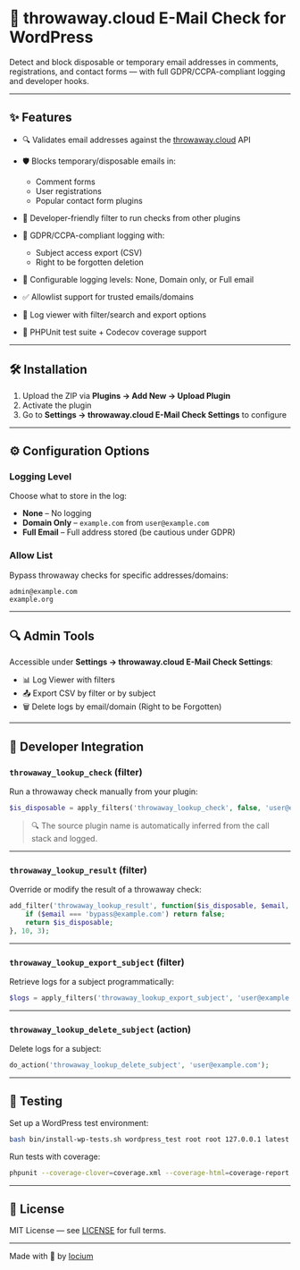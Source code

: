 # 🚫 throwaway.cloud E-Mail Check for WordPress

Detect and block disposable or temporary email addresses in comments, registrations, and contact forms — with full GDPR/CCPA-compliant logging and developer hooks.

---

## ✨ Features

* 🔍 Validates email addresses against the [throwaway.cloud](https://throwaway.cloud/) API
* 🛡️ Blocks temporary/disposable emails in:

  * Comment forms
  * User registrations
  * Popular contact form plugins
* 🔧 Developer-friendly filter to run checks from other plugins
* 📜 GDPR/CCPA-compliant logging with:

  * Subject access export (CSV)
  * Right to be forgotten deletion
* 🧾 Configurable logging levels: None, Domain only, or Full email
* ✅ Allowlist support for trusted emails/domains
* 🔎 Log viewer with filter/search and export options
* 🧪 PHPUnit test suite + Codecov coverage support

---

## 🛠 Installation

1. Upload the ZIP via **Plugins → Add New → Upload Plugin**
2. Activate the plugin
3. Go to **Settings → throwaway.cloud E-Mail Check Settings** to configure

---

## ⚙️ Configuration Options

### Logging Level

Choose what to store in the log:

* **None** – No logging
* **Domain Only** – `example.com` from `user@example.com`
* **Full Email** – Full address stored (be cautious under GDPR)

### Allow List

Bypass throwaway checks for specific addresses/domains:

```
admin@example.com
example.org
```

---

## 🔍 Admin Tools

Accessible under **Settings → throwaway.cloud E-Mail Check Settings**:

* 📊 Log Viewer with filters
* 📤 Export CSV by filter or by subject
* 🗑️ Delete logs by email/domain (Right to be Forgotten)

---

## 🧩 Developer Integration

### `throwaway_lookup_check` (filter)

Run a throwaway check manually from your plugin:

```php
$is_disposable = apply_filters('throwaway_lookup_check', false, 'user@example.com');
```

> 🔍 The source plugin name is automatically inferred from the call stack and logged.

---

### `throwaway_lookup_result` (filter)

Override or modify the result of a throwaway check:

```php
add_filter('throwaway_lookup_result', function($is_disposable, $email, $context) {
    if ($email === 'bypass@example.com') return false;
    return $is_disposable;
}, 10, 3);
```

---

### `throwaway_lookup_export_subject` (filter)

Retrieve logs for a subject programmatically:

```php
$logs = apply_filters('throwaway_lookup_export_subject', 'user@example.com');
```

---

### `throwaway_lookup_delete_subject` (action)

Delete logs for a subject:

```php
do_action('throwaway_lookup_delete_subject', 'user@example.com');
```

---

## 🧪 Testing

Set up a WordPress test environment:

```bash
bash bin/install-wp-tests.sh wordpress_test root root 127.0.0.1 latest
```

Run tests with coverage:

```bash
phpunit --coverage-clover=coverage.xml --coverage-html=coverage-report
```

---

## 🪪 License

MIT License — see [LICENSE](LICENSE) for full terms.

---

Made with 💙 by [Iocium](https://github.com/iocium)